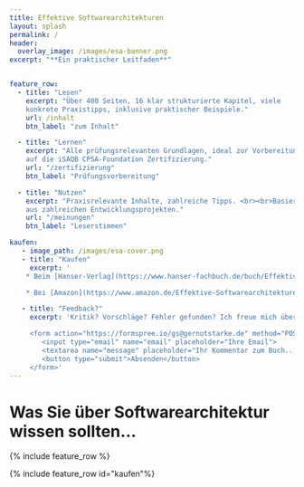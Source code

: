 ```yaml
---
title: Effektive Softwarearchitekturen
layout: splash
permalink: /
header:
  overlay_image: /images/esa-banner.png
excerpt: "**Ein praktischer Leitfaden**"


feature_row:
  - title: "Lesen"
    excerpt: "Über 400 Seiten, 16 klar strukturierte Kapitel, viele
    konkrete Praxistipps, inklusive praktischer Beispiele."
    url: /inhalt
    btn_label: "zum Inhalt"

  - title: "Lernen"
    excerpt: "Alle prüfungsrelevanten Grundlagen, ideal zur Vorbereitung
    auf die iSAQB CPSA-Foundation Zertifizierung."
    url: "/zertifizierung"
    btn_label: "Prüfungsvorbereitung"

  - title: "Nutzen"
    excerpt: "Praxisrelevante Inhalte, zahlreiche Tipps. <br><br>Basiert auf Erfahrung
    aus zahlreichen Entwicklungsprojekten."
    url: "/meinungen"
    btn_label: "Leserstimmen"

kaufen:
   - image_path: /images/esa-cover.png
   - title: "Kaufen"
     excerpt: '  
    * Beim [Hanser-Verlag](https://www.hanser-fachbuch.de/buch/Effektive+Softwarearchitekturen/9783446463769) direkt

    * Bei [Amazon](https://www.amazon.de/Effektive-Softwarearchitekturen-Ein-praktischer-Leitfaden/dp/3446463763)'    

   - title: "Feedback?"
     excerpt: 'Kritik? Vorschläge? Fehler gefunden? Ich freue mich über Ihre Rückmeldung:

     <form action="https://formspree.io/gs@gernotstarke.de" method="POST" >
        <input type="email" name="email" placeholder="Ihre Email">
        <textarea name="message" placeholder="Ihr Kommentar zum Buch..."></textarea>
        <button type="submit">Absenden</button>
     </form>'
---
```


# Was Sie über Softwarearchitektur wissen sollten...


{% include feature_row %}

{% include feature_row id="kaufen"%}
